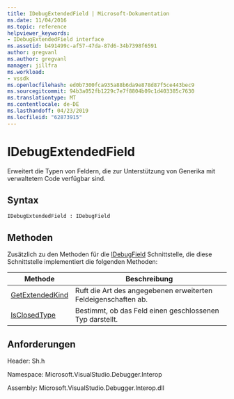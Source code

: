 ```yaml
---
title: IDebugExtendedField | Microsoft-Dokumentation
ms.date: 11/04/2016
ms.topic: reference
helpviewer_keywords:
- IDebugExtendedField interface
ms.assetid: b491499c-af57-47da-87d6-34b7398f6591
author: gregvanl
ms.author: gregvanl
manager: jillfra
ms.workload:
- vssdk
ms.openlocfilehash: ed0b7300fca935a88b6da9e878d87f5ce443bec9
ms.sourcegitcommit: 94b3a052fb1229c7e7f8804b09c1d403385c7630
ms.translationtype: MT
ms.contentlocale: de-DE
ms.lasthandoff: 04/23/2019
ms.locfileid: "62873915"
---
```

# <a name="idebugextendedfield"></a>IDebugExtendedField
Erweitert die Typen von Feldern, die zur Unterstützung von Generika mit verwaltetem Code verfügbar sind.

## <a name="syntax"></a>Syntax

```
IDebugExtendedField : IDebugField
```

## <a name="methods"></a>Methoden
 Zusätzlich zu den Methoden für die [IDebugField](../../../extensibility/debugger/reference/idebugfield.md) Schnittstelle, die diese Schnittstelle implementiert die folgenden Methoden:

|Methode|Beschreibung|
|------------|-----------------|
|[GetExtendedKind](../../../extensibility/debugger/reference/idebugextendedfield-getextendedkind.md)|Ruft die Art des angegebenen erweiterten Feldeigenschaften ab.|
|[IsClosedType](../../../extensibility/debugger/reference/idebugextendedfield-isclosedtype.md)|Bestimmt, ob das Feld einen geschlossenen Typ darstellt.|

## <a name="requirements"></a>Anforderungen
 Header: Sh.h

 Namespace: Microsoft.VisualStudio.Debugger.Interop

 Assembly: Microsoft.VisualStudio.Debugger.Interop.dll